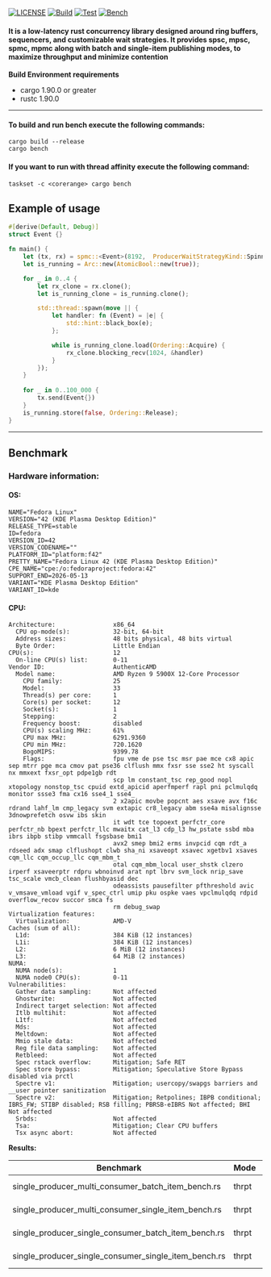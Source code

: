 [![LICENSE](https://img.shields.io/badge/License-MIT-blue.svg)](https://github.com/ryntric/channels-rs/blob/master/LICENSE)
[![Build](https://github.com/ryntric/channels-rs/actions/workflows/build.yml/badge.svg)](https://github.com/ryntric/channels-rs/actions/workflows/build.yml)
[![Test](https://github.com/ryntric/channels-rs/actions/workflows/test.yml/badge.svg)](https://github.com/ryntric/channels-rs/actions/workflows/test.yml)
[![Bench](https://github.com/ryntric/channels-rs/actions/workflows/bench.yml/badge.svg)](https://github.com/ryntric/channels-rs/actions/workflows/bench.yml)

#### It is a low-latency rust concurrency library designed around ring buffers, sequencers, and customizable wait strategies. It provides spsc, mpsc, spmc, mpmc along with batch and single-item publishing modes, to maximize throughput and minimize contention

**Build Environment requirements**
- cargo 1.90.0 or greater
- rustc 1.90.0 

---
#### To build and run bench execute the following commands:
```shell
cargo build --release
cargo bench
```

#### If you want to run with thread affinity execute the following command:
```shell
taskset -c <corerange> cargo bench 
```

Example of usage
---

```rust
#[derive(Default, Debug)]
struct Event {}

fn main() {
    let (tx, rx) = spmc::<Event>(8192,  ProducerWaitStrategyKind::Spinning, ConsumerWaitStrategyKind::Spinning);
    let is_running = Arc::new(AtomicBool::new(true));

    for _ in 0..4 {
        let rx_clone = rx.clone();
        let is_running_clone = is_running.clone();

        std::thread::spawn(move || {
            let handler: fn (Event) = |e| {
                std::hint::black_box(e);
            };

            while is_running_clone.load(Ordering::Acquire) {
                rx_clone.blocking_recv(1024, &handler)
            }
        });
    }
    
    for _ in 0..100_000 {
        tx.send(Event{})
    }
    is_running.store(false, Ordering::Release);
}
```

---
## Benchmark

### Hardware information:

#### OS:

```text
NAME="Fedora Linux"
VERSION="42 (KDE Plasma Desktop Edition)"
RELEASE_TYPE=stable
ID=fedora
VERSION_ID=42
VERSION_CODENAME=""
PLATFORM_ID="platform:f42"
PRETTY_NAME="Fedora Linux 42 (KDE Plasma Desktop Edition)"
CPE_NAME="cpe:/o:fedoraproject:fedora:42"
SUPPORT_END=2026-05-13
VARIANT="KDE Plasma Desktop Edition"
VARIANT_ID=kde
```

#### CPU:

```text
Architecture:                x86_64
  CPU op-mode(s):            32-bit, 64-bit
  Address sizes:             48 bits physical, 48 bits virtual
  Byte Order:                Little Endian
CPU(s):                      12
  On-line CPU(s) list:       0-11
Vendor ID:                   AuthenticAMD
  Model name:                AMD Ryzen 9 5900X 12-Core Processor
    CPU family:              25
    Model:                   33
    Thread(s) per core:      1
    Core(s) per socket:      12
    Socket(s):               1
    Stepping:                2
    Frequency boost:         disabled
    CPU(s) scaling MHz:      61%
    CPU max MHz:             6291.9360
    CPU min MHz:             720.1620
    BogoMIPS:                9399.78
    Flags:                   fpu vme de pse tsc msr pae mce cx8 apic sep mtrr pge mca cmov pat pse36 clflush mmx fxsr sse sse2 ht syscall nx mmxext fxsr_opt pdpe1gb rdt
                             scp lm constant_tsc rep_good nopl xtopology nonstop_tsc cpuid extd_apicid aperfmperf rapl pni pclmulqdq monitor ssse3 fma cx16 sse4_1 sse4_
                             2 x2apic movbe popcnt aes xsave avx f16c rdrand lahf_lm cmp_legacy svm extapic cr8_legacy abm sse4a misalignsse 3dnowprefetch osvw ibs skin
                             it wdt tce topoext perfctr_core perfctr_nb bpext perfctr_llc mwaitx cat_l3 cdp_l3 hw_pstate ssbd mba ibrs ibpb stibp vmmcall fsgsbase bmi1 
                             avx2 smep bmi2 erms invpcid cqm rdt_a rdseed adx smap clflushopt clwb sha_ni xsaveopt xsavec xgetbv1 xsaves cqm_llc cqm_occup_llc cqm_mbm_t
                             otal cqm_mbm_local user_shstk clzero irperf xsaveerptr rdpru wbnoinvd arat npt lbrv svm_lock nrip_save tsc_scale vmcb_clean flushbyasid dec
                             odeassists pausefilter pfthreshold avic v_vmsave_vmload vgif v_spec_ctrl umip pku ospke vaes vpclmulqdq rdpid overflow_recov succor smca fs
                             rm debug_swap
Virtualization features:     
  Virtualization:            AMD-V
Caches (sum of all):         
  L1d:                       384 KiB (12 instances)
  L1i:                       384 KiB (12 instances)
  L2:                        6 MiB (12 instances)
  L3:                        64 MiB (2 instances)
NUMA:                        
  NUMA node(s):              1
  NUMA node0 CPU(s):         0-11
Vulnerabilities:             
  Gather data sampling:      Not affected
  Ghostwrite:                Not affected
  Indirect target selection: Not affected
  Itlb multihit:             Not affected
  L1tf:                      Not affected
  Mds:                       Not affected
  Meltdown:                  Not affected
  Mmio stale data:           Not affected
  Reg file data sampling:    Not affected
  Retbleed:                  Not affected
  Spec rstack overflow:      Mitigation; Safe RET
  Spec store bypass:         Mitigation; Speculative Store Bypass disabled via prctl
  Spectre v1:                Mitigation; usercopy/swapgs barriers and __user pointer sanitization
  Spectre v2:                Mitigation; Retpolines; IBPB conditional; IBRS_FW; STIBP disabled; RSB filling; PBRSB-eIBRS Not affected; BHI Not affected
  Srbds:                     Not affected
  Tsa:                       Mitigation; Clear CPU buffers
  Tsx async abort:           Not affected

```

**Results:**

| Benchmark                                                 | Mode  | Score          | time      |
|-----------------------------------------------------------| ------|----------------|-----------|
| single_producer_multi_consumer_batch_item_bench.rs        | thrpt | 1.4613 Gelem/s | 5.4822 ns |
| single_producer_multi_consumer_single_item_bench.rs       | thrpt | 151.66 Melem/s | 6.6091 ns |
| single_producer_single_consumer_batch_item_bench.rs       | thrpt | 658.39 Melem/s | 12.156 ns |
| single_producer_single_consumer_single_item_bench.rs      | thrpt | 215.40 Melem/s | 4.6439 ns |
